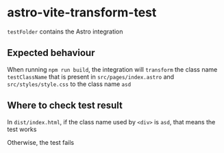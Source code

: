 # astro-vite-transform-test

`testFolder` contains the Astro integration



## Expected behaviour

When running `npm run build`, the integration will `transform` the class name `testClassName` that is present in `src/pages/index.astro` and `src/styles/style.css` to the class name `asd`



## Where to check test result

In `dist/index.html`, if the class name used by `<div>` is `asd`, that means the test works

Otherwise, the test fails
